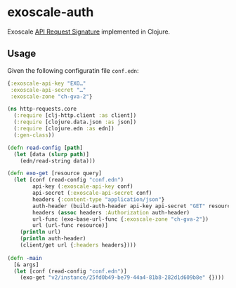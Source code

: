 # exoscale-auth

Exoscale [API Request Signature](https://openapi-v2.exoscale.com/) implemented in Clojure.

## Usage

Given the following configuratin file `conf.edn`:

```clojure
{:exoscale-api-key "EXO…"
 :exoscale-api-secret "…"
 :exoscale-zone "ch-gva-2"}
```

```clojure
(ns http-requests.core
  (:require [clj-http.client :as client])
  (:require [clojure.data.json :as json])
  (:require [clojure.edn :as edn])
  (:gen-class))

(defn read-config [path]
  (let [data (slurp path)]
    (edn/read-string data)))

(defn exo-get [resource query]
  (let [conf (read-config "conf.edn")
        api-key (:exoscale-api-key conf)
        api-secret (:exoscale-api-secret conf)
        headers {:content-type "application/json"}
        auth-header (build-auth-header api-key api-secret "GET" resource {} query headers)
        headers (assoc headers :Authorization auth-header)
        url-func (exo-base-url-func {:exoscale-zone "ch-gva-2"})
        url (url-func resource)]
    (println url)
    (println auth-header)
    (client/get url {:headers headers})))
                   
(defn -main
  [& args]
  (let [conf (read-config "conf.edn")]
    (exo-get "v2/instance/25fd0b49-be79-44a4-81b8-282d1d609b8e" {})))
```

